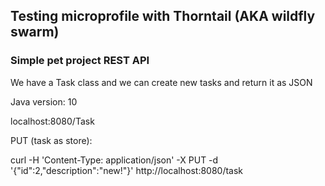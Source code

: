 ## Testing microprofile with Thorntail (AKA wildfly swarm)
### Simple pet project REST API
We have a Task class and we can create new tasks and return it as JSON

Java version: 10

localhost:8080/Task

PUT (task as store):

curl -H 'Content-Type: application/json' -X PUT -d '{"id":2,"description":"new!"}' http://localhost:8080/task
